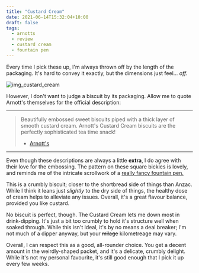 ```yaml
---
title: "Custard Cream"
date: 2021-06-14T15:32:04+10:00
draft: false
tags:
  - arnotts
  - review
  - custard cream
  - fountain pen
---
```


Every time I pick these up, I'm always thrown off by the length of the packaging. It's hard to convey it exactly, but the dimensions just feel\... _off._ 

<!--more-->

![img_custard_cream](/arnotts/custard_cream/custard_cream.png)

However, I don't want to judge a biscuit by its packaging. Allow me to quote Arnott's themselves for the official description:

---

> Beautifully embossed sweet biscuits piped with a thick layer of smooth custard cream. Arnott's Custard Cream biscuits are the perfectly sophisticated tea time snack!
>
> - [Arnott's][link-custard-creams]

---

Even though these descriptions are always a little **extra**, I do agree with their love for the embossing. The pattern on these square bickies is lovely, and reminds me of the intricate scrollwork of a [really fancy fountain pen.][link-scrollwork]

This is a crumbly biscuit; closer to the shortbread side of things than Anzac. While I think it leans just _slightly_ to the dry side of things, the healthy dose of cream helps to alleviate any issues. Overall, it's a great flavour balance, provided you like custard.

No biscuit is perfect, though. The Custard Cream lets me down most in drink-dipping. It's just a bit too crumbly to hold it's structure well when soaked through. While this isn't ideal, it's by no means a deal breaker; I'm not much of a dipper anyway, but your ~~milage~~ kilometreage may vary.

Overall, I can respect this as a good, all-rounder choice. You get a decent amount in the weirdly-shaped packet, and it's a delicate, crumbly delight. While it's not my personal favourite, it's still good enough that I pick it up every few weeks.





[link-custard-creams]: https://www.arnotts.com/products/fancy-and-cream-biscuits/cream-biscuits/custard-cream
[link-scrollwork]: https://www.penaddict.com/blog/2020/8/28/nakaya-long-piccolo-in-ama-iro-with-a-cursive-italic-reversible-grind-by-mark-bacas-a-review